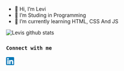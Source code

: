 - 👋 Hi, I’m Levi
- 👀 I’m Studing in Programming
- 🌱 I’m currently learning HTML, CSS And JS

![Levis github stats](https://github-readme-stats.vercel.app/api?username=levigtri)


### `Connect with me`

[<img align="left"  width="22px" src="https://github.com/joaocarvoli/joaocarvoli/blob/main/logo/174857.png" />][linkedin]

<br />
<br />

[linkedin]: https://www.linkedin.com/in/levi-gomes-64684522b/

<!---
levigtri/levigtri is a ✨ special ✨ repository because its `README.md` (this file) appears on your GitHub profile.
You can click the Preview link to take a look at your changes.
--->
